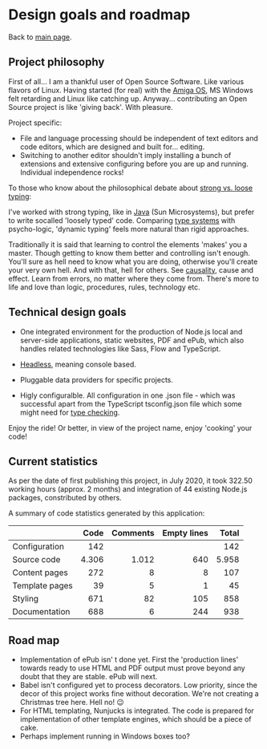# Design goals and roadmap

Back to [main  page](../README.md).

## Project philosophy

First of all... I am a thankful user of Open Source Software. Like various flavors of Linux. Having started (for real) with the [Amiga OS](https://en.wikipedia.org/wiki/Amiga), MS Windows felt retarding and Linux like catching up.
Anyway... contributing an Open Source project is like 'giving back'. With pleasure.

Project specific:
+ File and language processing should be independent of text editors and code editors, which are designed and built for... editing.
+ Switching to another editor shouldn't imply installing a bunch of extensions and extensive configuring before you are up and running. Individual independence rocks!

To those who know about the philosophical debate about [strong vs. loose typing](https://en.wikipedia.org/wiki/Strong_and_weak_typing):

I've worked with strong typing, like in [Java](https://en.wikipedia.org/wiki/Java_(programming_language)) (Sun Microsystems), but prefer to write socalled 'loosely typed' code.
Comparing [type systems](https://en.wikipedia.org/wiki/Type_system#DYNAMIC) with psycho-logic, 'dynamic typing' feels more natural than rigid approaches.

Traditionally it is said that learning to control the elements 'makes' you a master.
Though getting to know them better and controlling isn't enough.
You'll sure as hell need to know what you are doing, otherwise you'll create your very own hell.
And with that, hell for others.
See [causality](https://en.wikipedia.org/wiki/Causality), cause and effect.
Learn from errors, no matter where they come from.
There's more to life and love than logic, procedures, rules, technology etc.


## Technical design goals

+ One integrated environment for the production of Node.js local and server-side applications, static websites, PDF and ePub, which also handles related technologies like Sass, Flow and TypeScript.

+ [Headless](https://en.wikipedia.org/wiki/Headless_software), meaning console based.

+ Pluggable data providers for specific projects.

+ Higly configuralble. All configuration in one .json file - which was successful apart from the TypeScript tsconfig.json file which some might need for [type checking](https://en.wikipedia.org/wiki/Strong_and_weak_typing#Static_type-checking).

Enjoy the ride! Or better, in view of the project name, enjoy 'cooking' your code!


## Current statistics

As per the date of first publishing this project, in July 2020, it took 322.50 working hours (approx. 2 months) and integration of 44 existing Node.js packages, constributed by others.

A summary of code statistics generated by this application:

|                  | Code     | Comments    | Empty lines | Total    |
| ---------------- | -------: | ----------: | ----------: | -------: |
| Configuration    |      142 |             |             |      142 |
| Source code      |    4.306 |       1.012 |         640 |    5.958 |
| Content pages    |      272 |           8 |           8 |      107 |
| Template pages   |       39 |           5 |           1 |       45 |
| Styling          |      671 |          82 |         105 |      858 |
| Documentation    |      688 |           6 |         244 |      938 |


## Road map

+ Implementation of ePub isn' t done yet. First the 'production lines' towards ready to use HTML and PDF output must prove beyond any doubt that they are stable. ePub will next.
+ Babel isn't configured yet to process decorators. Low priority, since the decor of this project works fine without decoration. We're not creating a Christmas tree here. Hell no! 😉
+ For HTML templating, Nunjucks is integrated. The code is prepared for implementation of other template engines, which should be a piece of cake.
+ Perhaps implement running in Windows boxes too?


[comment]: <> (See https://github.github.com/gfm/)
